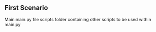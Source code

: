## First Scenario

Main main.py file
scripts folder containing other scripts to be used within main.py

